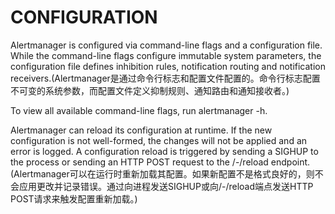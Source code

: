 # CONFIGURATION
Alertmanager is configured via command-line flags and a configuration file. While the command-line flags configure immutable system parameters, the configuration file defines inhibition rules, notification routing and notification receivers.(Alertmanager是通过命令行标志和配置文件配置的。命令行标志配置不可变的系统参数，而配置文件定义抑制规则、通知路由和通知接收者。)

To view all available command-line flags, run alertmanager -h.

Alertmanager can reload its configuration at runtime. If the new configuration is not well-formed, the changes will not be applied and an error is logged. A configuration reload is triggered by sending a SIGHUP to the process or sending an HTTP POST request to the /-/reload endpoint.(Alertmanager可以在运行时重新加载其配置。如果新配置不是格式良好的，则不会应用更改并记录错误。通过向进程发送SIGHUP或向/-/reload端点发送HTTP POST请求来触发配置重新加载。)

